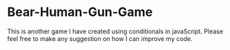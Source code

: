 # Bear-Human-Gun-Game
This is another game I have created using conditionals in javaScript.  Please feel free to make any suggestion on how I can improve my code. 
